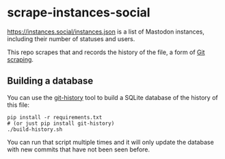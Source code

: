 # scrape-instances-social

https://instances.social/instances.json is a list of Mastodon instances, including their number of statuses and users.

This repo scrapes that and records the history of the file, a form of [Git scraping](https://simonwillison.net/2020/Oct/9/git-scraping/).

## Building a database

You can use the [git-history](https://datasette.io/tools/git-history) tool to build a SQLite database of the history of this file:

    pip install -r requirements.txt
    # (or just pip install git-history)
    ./build-history.sh

You can run that script multiple times and it will only update the database with new commits that have not been seen before.
